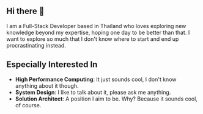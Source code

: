 ## Hi there 👋

I am a Full-Stack Developer based in Thailand who loves exploring new knowledge beyond my expertise, hoping one day to be better than that. I want to explore so much that I don't know where to start and end up procrastinating instead.

## Especially Interested In
- **High Performance Computing**: It just sounds cool, I don't know anything about it though.
- **System Design**: I like to talk about it, please ask me anything.
- **Solution Architect**: A position I aim to be. Why? Because it sounds cool, of course.
